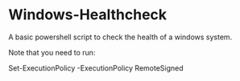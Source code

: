 # Windows-Healthcheck
A basic powershell script to check the health of a windows system.

Note that you need to run:

Set-ExecutionPolicy -ExecutionPolicy RemoteSigned

